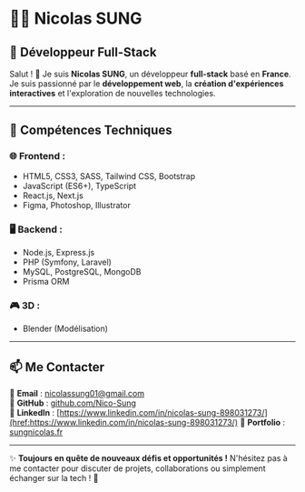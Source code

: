# 👨‍💻 Nicolas SUNG

## 🚀 Développeur Full-Stack 

Salut ! 👋 Je suis **Nicolas SUNG**, un développeur **full-stack** basé en **France**. 
Je suis passionné par le **développement web**, la **création d'expériences interactives** et l'exploration de nouvelles technologies.

---

## 💼 Compétences Techniques

### 🌐 Frontend :
- HTML5, CSS3, SASS, Tailwind CSS, Bootstrap
- JavaScript (ES6+), TypeScript
- React.js, Next.js
- Figma, Photoshop, Illustrator

### 🖥️ Backend :
- Node.js, Express.js
- PHP (Symfony, Laravel)
- MySQL, PostgreSQL, MongoDB
- Prisma ORM

### 🎮 3D :
- Blender (Modélisation)

---

## 📫 Me Contacter

📧 **Email** : [nicolassung01@gmail.com](mailto:nicolassung01@gmail.com)  
🔗 **GitHub** : [github.com/Nico-Sung](href:https://github.com/Nico-Sung)  
💼 **LinkedIn** : [https://www.linkedin.com/in/nicolas-sung-898031273/](href:https://www.linkedin.com/in/nicolas-sung-898031273/) 
📝 **Portfolio** : [sungnicolas.fr](href:sungnicolas.fr)

---

✨ **Toujours en quête de nouveaux défis et opportunités !** N'hésitez pas à me contacter pour discuter de projets, collaborations ou simplement échanger sur la tech ! 🚀
